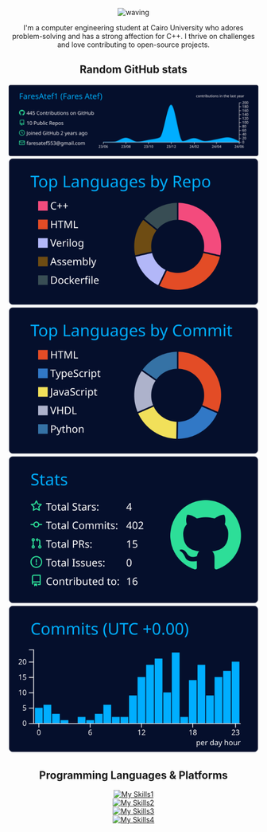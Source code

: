 <div align='center'>
  
![waving](https://capsule-render.vercel.app/api?type=waving&height=200&text=Hello,%20I'm%20Fares!&fontAlign=50&fontAlignY=40&color=timeGradient)
<!-- ![waving](https://capsule-render.vercel.app/api?type=venom&height=200&text=Hello,%20I'm%20Fares!&fontAlign=50&fontAlignY=40&color=0:A020F0,100:E30B5D) -->

<p align='center'> I'm a computer engineering student at Cairo University who adores problem-solving and has a strong affection for C++. I thrive on challenges and love contributing to open-source projects.
   </p>

</div>

<div align="center">
  <h2> Random GitHub stats </h2>
  
[![](https://raw.githubusercontent.com/FaresAtef1/profile-summary-cards/master/profile-summary-card-output/algolia/0-profile-details.svg)](https://github.com/vn7n24fzkq/github-profile-summary-cards)
[![](https://raw.githubusercontent.com/FaresAtef1/profile-summary-cards/master/profile-summary-card-output/algolia/1-repos-per-language.svg)](https://github.com/vn7n24fzkq/github-profile-summary-cards) [![](https://raw.githubusercontent.com/FaresAtef1/profile-summary-cards/master/profile-summary-card-output/algolia/2-most-commit-language.svg)](https://github.com/vn7n24fzkq/github-profile-summary-cards)
[![](https://raw.githubusercontent.com/FaresAtef1/profile-summary-cards/master/profile-summary-card-output/algolia/3-stats.svg)](https://github.com/vn7n24fzkq/github-profile-summary-cards) [![](https://raw.githubusercontent.com/FaresAtef1/profile-summary-cards/master/profile-summary-card-output/algolia/4-productive-time.svg)](https://github.com/vn7n24fzkq/github-profile-summary-cards)

</div>

<div align='center'>
  <h2> Programming Languages & Platforms </h2>
  
  [![My Skills1](https://skillicons.dev/icons?i=cpp,c,cs,java,py,bash,html,css,arduino)](https://skillicons.dev)  
  [![My Skills2](https://skillicons.dev/icons?i=docker,jenkins,aws,azure)](https://skillicons.dev)  
  [![My Skills3](https://skillicons.dev/icons?i=git,github,mongodb,mysql)](https://skillicons.dev)  
  [![My Skills4](https://skillicons.dev/icons?i=linux,windows)](https://skillicons.dev)
  
</div>

<!--
**FaresAtef1/FaresAtef1** is a ✨ _special_ ✨ repository because its `README.md` (this file) appears on your GitHub profile.

Here are some ideas to get you started:

- 🔭 I’m currently working on ...
- 🌱 I’m currently learning ...
- 👯 I’m looking to collaborate on ...
- 🤔 I’m looking for help with ...
- 💬 Ask me about ...
- 📫 How to reach me: ...
- 😄 Pronouns: ...
- ⚡ Fun fact: ...
-->
